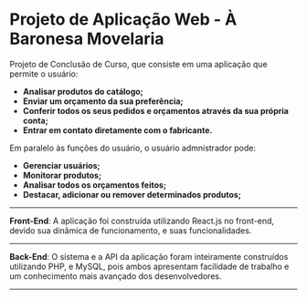 # Projeto de Aplicação Web - À Baronesa Movelaria 

Projeto de Conclusão de Curso, que consiste em uma aplicação que permite o usuário:

- **Analisar produtos do catálogo;**
- **Enviar um orçamento da sua preferência;**
- **Conferir todos os seus pedidos e orçamentos através da sua própria conta;**
- **Entrar em contato diretamente com o fabricante.**

Em paralelo às funções do usuário, o usuário admnistrador pode:

- **Gerenciar usuários;**
- **Monitorar produtos;**
- **Analisar todos os orçamentos feitos;**
- **Destacar, adicionar ou remover determinados produtos;**

---

**Front-End**: A aplicação foi construída utilizando React.js no front-end, devido sua dinâmica de funcionamento, e suas funcionalidades.

---

**Back-End**: O sistema e a API da aplicação foram inteiramente construídos utilizando PHP, e MySQL, pois ambos apresentam facilidade de trabalho e um conhecimento mais avançado dos desenvolvedores.

---




